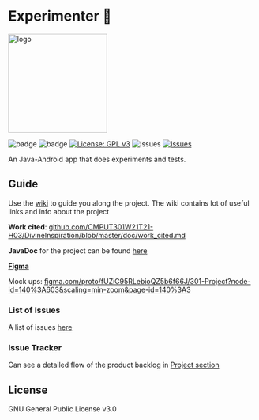 # Experimenter 🧪

<img src="img/logo.png" alt="logo" width=200 />

![badge](https://github.com/CMPUT301W21T21-H03/DivineInspiration/workflows/AndroidTests/badge.svg) ![badge](https://api.travis-ci.com/CMPUT301W21T21-H03/DivineInspiration.svg?branch=master&status=created) [![License: GPL v3](https://img.shields.io/badge/License-GPLv3-blue.svg)](https://www.gnu.org/licenses/gpl-3.0) ![Issues](https://img.shields.io/github/contributors/CMPUT301W21T21-H03/DivineInspiration) [![Issues](https://img.shields.io/github/issues/CMPUT301W21T21-H03/DivineInspiration)](https://github.com/CMPUT301W21T21-H03/DivineInspiration/issues) 

An Java-Android app that does experiments and tests.



## Guide

Use the [wiki](https://github.com/CMPUT301W21T21-H03/DivineInspiration/wiki) to guide you along the project. The wiki contains lot of useful links and info about the project

**Work cited**: [github.com/CMPUT301W21T21-H03/DivineInspiration/blob/master/doc/work_cited.md](https://github.com/CMPUT301W21T21-H03/DivineInspiration/blob/master/doc/work_cited.md)

**JavaDoc** for the project can be found [here](https://cmput301w21t21-h03.github.io/JavaDocs/)

[**Figma**](https://www.figma.com/file/fUZiC95RLebioQZ5b6f66J/301-Project?node-id=112%3A2)

Mock ups: [figma.com/proto/fUZiC95RLebioQZ5b6f66J/301-Project?node-id=140%3A603&scaling=min-zoom&page-id=140%3A3](https://www.figma.com/proto/fUZiC95RLebioQZ5b6f66J/301-Project?node-id=140%3A603&scaling=min-zoom&page-id=140%3A3)

### List of Issues

A list of issues [here](https://github.com/CMPUT301W21T21-H03/DivineInspiration/issues ) 

### Issue Tracker

Can see a detailed flow of the product backlog in [Project section](https://github.com/CMPUT301W21T21-H03/DivineInspiration/projects/1)  



## License

GNU General Public License v3.0
